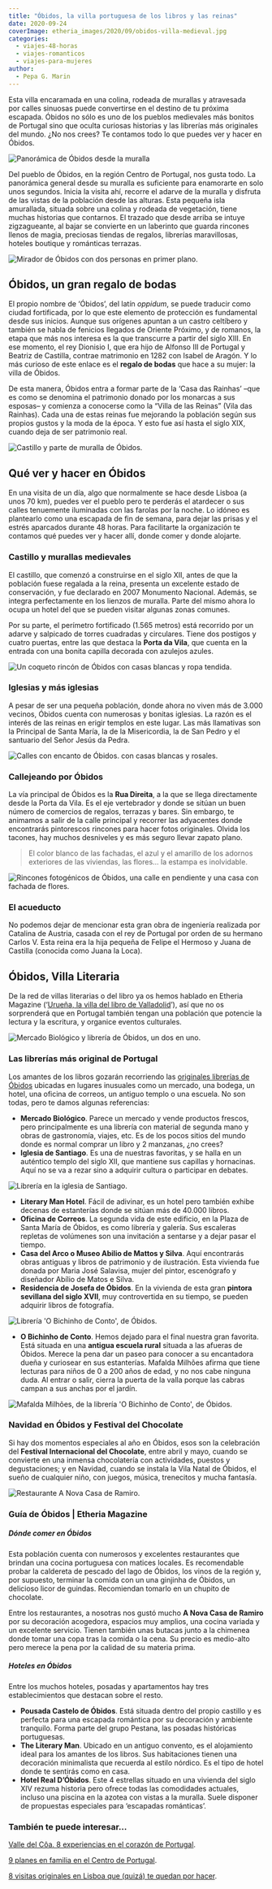 ```yaml
---
title: "Óbidos, la villa portuguesa de los libros y las reinas"
date: 2020-09-24
coverImage: etheria_images/2020/09/obidos-villa-medieval.jpg
categories: 
  - viajes-48-horas
  - viajes-romanticos
  - viajes-para-mujeres
author: 
  - Pepa G. Marin
---
```


Esta villa encaramada en una colina, rodeada de murallas y atravesada por calles sinuosas puede convertirse en el destino de tu próxima escapada. Óbidos no sólo es uno de los pueblos medievales más bonitos de Portugal sino que oculta curiosas historias y las librerías más originales del mundo. ¿No nos crees? Te contamos todo lo que puedes ver y hacer en Óbidos.

![Panorámica de Óbidos desde la muralla](etheria_images/2020/09/obidos-villa-medieval-900x600.jpg "Panorámica de Óbidos desde la muralla. © Etheria Magazine")

Del pueblo de Óbidos, en la región Centro de Portugal, nos gusta todo. La panorámica 
general desde su muralla es suficiente para enamorarte en solo unos segundos. Inicia la 
visita ahí, recorre el adarve de la muralla y disfruta de las vistas de la población 
desde las alturas. Esta pequeña isla amurallada, situada sobre una colina y rodeada de 
vegetación, tiene muchas historias que contarnos. El trazado que desde arriba se intuye 
zigzagueante, al bajar se convierte en un laberinto que guarda rincones llenos de magia, 
preciosas tiendas de regalos, librerías maravillosas, hoteles boutique y románticas 
terrazas. 

![Mirador de Óbidos con dos personas en primer plano.](etheria_images/2020/09/mirador-obidos.jpg "Mirador de Óbidos. © Pepa García/ Etheria Mag.")

## Óbidos, un gran regalo de bodas

El propio nombre de ‘Óbidos’, del latín _oppidum_, se puede traducir como ciudad 
fortificada, por lo que este elemento de protección es fundamental desde sus inicios. 
Aunque sus orígenes apuntan a un castro celtíbero y también se habla de fenicios 
llegados de Oriente Próximo, y de romanos, la etapa que más nos interesa es la que 
transcurre a partir del siglo XIII. En ese momento, el rey Dionisio I, que era hijo de 
Alfonso III de Portugal y Beatriz de Castilla, contrae matrimonio en 1282 con Isabel de 
Aragón. Y lo más curioso de este enlace es el **regalo de bodas** que hace a su mujer: 
la villa de Óbidos. 

De esta manera, Óbidos entra a formar parte de la ‘Casa das Rainhas’ –que es como se 
denomina el patrimonio donado por los monarcas a sus esposas– y comienza a conocerse 
como la “Villa de las Reinas” (Vila das Rainhas). Cada una de estas reinas fue mejorando 
la población según sus propios gustos y la moda de la época. Y esto fue así hasta el 
siglo XIX, cuando deja de ser patrimonio real. 

![Castillo y parte de muralla de Óbidos.](etheria_images/2020/09/castillo-obidos.jpg "Castillo y parte de muralla de Óbidos. © Pepa García/ Etheria Mag.")

## Qué ver y hacer en Óbidos

En una visita de un día, algo que normalmente se hace desde Lisboa (a unos 70 km), 
puedes ver el pueblo pero te perderás el atardecer o sus calles tenuemente iluminadas 
con las farolas por la noche. Lo idóneo es plantearlo como una escapada de fin de 
semana, para dejar las prisas y el estrés aparcados durante 48 horas. Para facilitarte 
la organización te contamos qué puedes ver y hacer allí, donde comer y donde alojarte. 

### Castillo y murallas medievales

El castillo, que comenzó a construirse en el siglo XII, antes de que la población fuese 
regalada a la reina, presenta un excelente estado de conservación, y fue declarado en 
2007 Monumento Nacional. Además, se integra perfectamente en los lienzos de muralla. 
Parte del mismo ahora lo ocupa un hotel del que se pueden visitar algunas zonas comunes. 

Por su parte, el perímetro fortificado (1.565 metros) está recorrido por un adarve y 
salpicado de torres cuadradas y circulares. Tiene dos postigos y cuatro puertas, entre 
las que destaca la **Porta da Vila**, que cuenta en la entrada con una bonita capilla 
decorada con azulejos azules. 

![Un coqueto rincón de Óbidos con casas blancas y ropa tendida.](etheria_images/2020/09/obidos-rincones-fotos.jpg "Un coqueto rincón de Óbidos. © Pepa García/ Etheria Mag.")

### Iglesias y más iglesias

A pesar de ser una pequeña población, donde ahora no viven más de 3.000 vecinos, Óbidos 
cuenta con numerosas y bonitas iglesias. La razón es el interés de las reinas en erigir 
templos en este lugar. Las más llamativas son la Principal de Santa María, la de la 
Misericordia, la de San Pedro y el santuario del Señor Jesús da Pedra. 

![Calles con encanto de Óbidos. con casas blancas y rosales.](etheria_images/2020/09/obido-calle-encanto.jpg "Calles con encanto de Óbidos. © Pepa García/ Etheria Mag.")

### Callejeando por Óbidos

La vía principal de Óbidos es la **Rua Direita**, a la que se llega directamente desde 
la Porta da Vila. Es el eje vertebrador y donde se sitúan un buen número de comercios de 
regalos, terrazas y bares. Sin embargo, te animamos a salir de la calle principal y 
recorrer las adyacentes donde encontrarás pintorescos rincones para hacer fotos 
originales. Olvida los tacones, hay muchos desniveles y es más seguro llevar zapato 
plano. 

> El color blanco de las fachadas, el azul y el amarillo de los adornos exteriores de las 
> viviendas, las flores... la estampa es inolvidable. 

![Rincones fotogénicos de Óbidos, una calle en pendiente y una casa con fachada de flores.](etheria_images/2020/09/obidos-ruta-medieval.jpg "Rincones fotogénicos de Óbidos. © Pepa García/ Etheria Mag.")

### El acueducto

No podemos dejar de mencionar esta gran obra de ingeniería realizada por Catalina de 
Austria, casada con el rey de Portugal por orden de su hermano Carlos V. Esta reina era 
la hija pequeña de Felipe el Hermoso y Juana de Castilla (conocida como Juana la Loca). 

## Óbidos, Villa Literaria

De la red de villas literarias o del libro ya os hemos hablado en Etheria Magazine 
(‘[Urueña, la villa del libro de 
Valladolid](https://etheriamagazine.com/2020/05/22/viajes-por-espana-uruena-un-pueblo-de-libro-en-valladolid/)’), 
así que no os sorprenderá que en Portugal también tengan una población que potencie la 
lectura y la escritura, y organice eventos culturales. 

![Mercado Biológico y librería de Óbidos, un dos en uno.](etheria_images/2020/09/libreria-mercado-obidos.jpg "Mercado Biológico y librería de Óbidos. © Pepa García/ Etheria Mag.")

### Las librerías más original de Portugal

Los amantes de los libros gozarán recorriendo las [originales librerías de 
Óbidos](https://obidosvilaliteraria.com) ubicadas en lugares inusuales como un mercado, 
una bodega, un hotel, una oficina de correos, un antiguo templo o una escuela. No son 
todas, pero te damos algunas referencias: 

- **Mercado Biológico**. Parece un mercado y vende productos frescos, pero principalmente es una librería con material de segunda mano y obras de gastronomía, viajes, etc. Es de los pocos sitios del mundo donde es normal comprar un libro y 2 manzanas, ¿no crees?
- **Iglesia de Santiago**. Es una de nuestras favoritas, y se halla en un auténtico templo del siglo XII, que mantiene sus capillas y hornacinas. Aquí no se va a rezar sino a adquirir cultura o participar en debates.

![Librería en la iglesia de Santiago.](etheria_images/2020/09/libreria-iglesia-santiago.jpg "Librería en la iglesia de Santiago. © Pepa García/ Etheria Mag.")

- **Literary Man Hotel**. Fácil de adivinar, es un hotel pero también exhibe decenas de estanterías donde se sitúan más de 40.000 libros.
- **Oficina de Correos**. La segunda vida de este edificio, en la Plaza de Santa María de Óbidos, es como librería y galería. Sus escaleras repletas de volúmenes son una invitación a sentarse y a dejar pasar el tiempo.
- **Casa del Arco o Museo Abilio de Mattos y Silva**. Aquí encontrarás obras antiguas y libros de patrimonio y de ilustración. Esta vivienda fue donada por Maria José Salavisa, mujer del pintor, escenógrafo y diseñador Abílio de Matos e Silva.
- **Residencia de Josefa de Óbidos**. En la vivienda de esta gran **pintora sevillana del siglo XVII**, muy controvertida en su tiempo, se pueden adquirir libros de fotografía.

![Librería 'O Bichinho de Conto', de Óbidos.](etheria_images/2020/09/libreria-escuela-rural-obidos1.jpg "Librería 'O Bichinho de Conto', de Óbidos. © Pepa García/ Etheria Mag.")

- **O Bichinho de Conto**. Hemos dejado para el final nuestra gran favorita. Está situada en una **antigua escuela rural** situada a las afueras de Óbidos. Merece la pena dar un paseo para conocer a su encantadora dueña y curiosear en sus estanterías. Mafalda Milhões afirma que tiene lecturas para niños de 0 a 200 años de edad, y no nos cabe ninguna duda. Al entrar o salir, cierra la puerta de la valla porque las cabras campan a sus anchas por el jardín.

![Mafalda Milhões, de la librería 'O Bichinho de Conto', de Óbidos.](etheria_images/2020/09/libreria-mafalda-o-bichinho-obidos.jpg "Mafalda Milhões, de la librería 'O Bichinho de Conto', de Óbidos. © Pepa García/ Etheria Mag.")

### Navidad en Óbidos y Festival del Chocolate

Si hay dos momentos especiales al año en Óbidos, esos son la celebración del **Festival 
Internacional del Chocolate**, entre abril y mayo, cuando se convierte en una inmensa 
chocolatería con actividades, puestos y degustaciones; y en Navidad, cuando se instala 
la Vila Natal de Óbidos, el sueño de cualquier niño, con juegos, música, trenecitos y 
mucha fantasía. 

![Restaurante A Nova Casa de Ramiro.](etheria_images/2020/09/restaurante-ramiro-obidos.jpg "Restaurante A Nova Casa de Ramiro. © Pepa García/ Etheria Mag.")

### Guía de Óbidos | Etheria Magazine

##### Dónde comer en Óbidos

Esta población cuenta con numerosos y excelentes restaurantes que brindan una cocina 
portuguesa con matices locales. Es recomendable probar la caldereta de pescado del lago 
de Óbidos, los vinos de la región y, por supuesto, terminar la comida con un una 
ginjinha de Óbidos, un delicioso licor de guindas. Recomiendan tomarlo en un chupito de 
chocolate. 

Entre los restaurantes, a nosotras nos gustó mucho **A Nova Casa de Ramiro** por su 
decoración acogedora, espacios muy amplios, una cocina variada y un excelente servicio. 
Tienen también unas butacas junto a la chimenea donde tomar una copa tras la comida o la 
cena. Su precio es medio-alto pero merece la pena por la calidad de su materia prima. 

##### Hoteles en Óbidos

Entre los muchos hoteles, posadas y apartamentos hay tres establecimientos que destacan 
sobre el resto. 

- **Pousada Castelo de Óbidos**. Está situada dentro del propio castillo y es perfecta para una escapada romántica por su decoración y ambiente tranquilo. Forma parte del grupo Pestana, las posadas históricas portuguesas.
- **The Literary Man**. Ubicado en un antiguo convento, es el alojamiento ideal para los amantes de los libros. Sus habitaciones tienen una decoración minimalista que recuerda al estilo nórdico. Es el tipo de hotel donde te sentirás como en casa.
- **Hotel Real D’Óbidos**. Este 4 estrellas situado en una vivienda del siglo XIV rezuma historia pero ofrece todas las comodidades actuales, incluso una piscina en la azotea con vistas a la muralla. Suele disponer de propuestas especiales para ‘escapadas románticas’.

### También te puede interesar...

[Valle del Côa. 8 experiencias en el corazón de 
Portugal](https://etheriamagazine.com/2020/07/17/valle-del-coa-8-experiencias-en-la-frontera-portugal/). 

[9 planes en familia en el Centro de 
Portugal](https://etheriamagazine.com/2019/06/28/planes-divertidos-viajes-familia-portugal/). 

[8 visitas originales en Lisboa que (quizá) te quedan por 
hacer](https://etheriamagazine.com/2021/10/27/8-visitas-originales-en-lisboa/).
